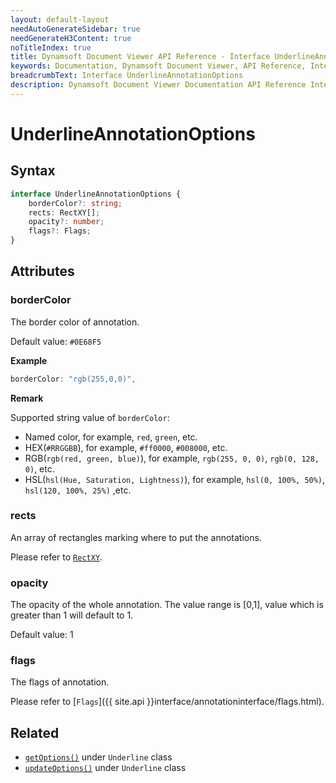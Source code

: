 ```yaml
---
layout: default-layout
needAutoGenerateSidebar: true
needGenerateH3Content: true
noTitleIndex: true
title: Dynamsoft Document Viewer API Reference - Interface UnderlineAnnotationOptions
keywords: Documentation, Dynamsoft Document Viewer, API Reference, Interface UnderlineAnnotationOptions
breadcrumbText: Interface UnderlineAnnotationOptions
description: Dynamsoft Document Viewer Documentation API Reference Interface UnderlineAnnotationOptions Page
---
```


# UnderlineAnnotationOptions

## Syntax

```typescript
interface UnderlineAnnotationOptions {
    borderColor?: string;
    rects: RectXY[];
    opacity?: number;
    flags?: Flags;
}
```

## Attributes

### borderColor

The border color of annotation.

Default value: `#0E68F5` 

**Example**

```typescript
borderColor: "rgb(255,0,0)", 
```

**Remark**

Supported string value of `borderColor`: 
- Named color, for example, `red`, `green`, etc.
- HEX(`#RRGGBB`), for example, `#ff0000`, `#008000`, etc.
- RGB(`rgb(red, green, blue)`), for example, `rgb(255, 0, 0)`, `rgb(0, 128, 0)`, etc.
- HSL(`hsl(Hue, Saturation, Lightness)`), for example, `hsl(0, 100%, 50%)`, `hsl(120, 100%, 25%)` ,etc.


### rects

An array of rectangles marking where to put the annotations.

Please refer to [`RectXY`](/api/interface/rectxy.md).

### opacity

The opacity of the whole annotation. The value range is [0,1], value which is greater than 1 will default to 1. 

Default value: 1

### flags

The flags of annotation. 

Please refer to [`Flags`]({{ site.api }}interface/annotationinterface/flags.html).

## Related

- [`getOptions()`](/api/class/annotation/underline.md#getoptions) under `Underline` class
- [`updateOptions()`](/api/class/annotation/underline.md#updateoptions) under `Underline` class
